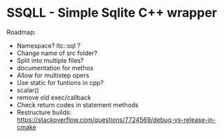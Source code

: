 # SSQLL - Simple Sqlite C++ wrapper

Roadmap:
- Namespace? ltc::sql ?
- Change name of src folder?
- Split into multiple files?
- documentation for methos
- Allow for multistep opers
- Use static for funtions in cpp?
- scalar()
- remove old exec/callback
- Check return codes in statement methods
- Restructure builds:
  https://stackoverflow.com/questions/7724569/debug-vs-release-in-cmake
